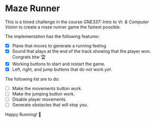 # Maze Runner

This is a timed challenge in the course *GNE337: Intro to Vr. & Computer Vision* to create a maze runner game the fastest possible.

The implementation has the following features:
- [x] Plane that moves to generate a running feeling
- [x] Sound that plays at the end of the track showing that the player won. Congrats btw 🏆
- [x] Working buttons to start and restart the game.
- [x] Left, right, and jump buttons that do not work _yet_.

The following list are to do:
- [ ] Make the movements button work.
- [ ] Make the jumping button work.
- [ ] Disable player movements.
- [ ] Generate obstacles that will stop you.

Happy Running! 🏃
